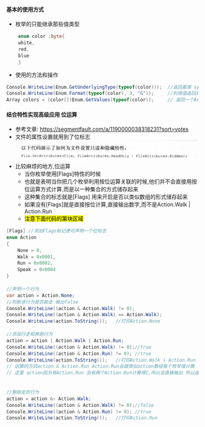 #### 基本的使用方式
+ 枚举的只能继承那些值类型
    ```C#
     enum color :byte{
     white,
     red,
     blue
     }
    ```
+  使用的方法和操作  
```C#
Console.WriteLine(Enum.GetUnderlyingType(typeof(color)));  //返回基类 system.byte
Console.WriteLine(Enum.Format(typeof(color), 3, "G"));     //利用值返回对应的string
Array colors = (color[])Enum.GetValues(typeof(color));     // 返回一个Array 里面装的Enum值.
```
#### 结合特性实现高级应用 位运算
+ 参考文章: https://segmentfault.com/a/1190000038318231?sort=votes
+ 文件的属性设置就用到了位标志
  ![](2022-10-16-20-05-44.png)
+ 比较麻烦的地方,位运算
  + 当你枚举使用[Flags]特性的时候
  + 也就是表明当你把几个枚举利用按位运算关联的时候,他们并不会直接用按位运算方式计算,而是以一种集合的方式储存起来
  + 这种集合的标志就是[Flags] 用来开启是否以类似数组的形式储存起来
  + 如果没有[Flags]就是直接按位计算,直接输出数字,而不是Action.Walk | Action.Run
  + <mark> 注意下面代码的第块区域
```C#
[Flags] //添加Flags标记便可声明一个位标志
enum Action
{
    None = 0,
    Walk = 0x0001,
    Run = 0x0002,
    Speak = 0x0004
}

//声明一个行为
var action = Action.None;
//判断该行为是否能走 输出false
Console.WriteLine((action & Action.Walk) != 0);
Console.WriteLine((action & Action.Walk) == Action.Walk);
Console.WriteLine(action.ToString());   //打印Action.None

//添加行走和奔跑行为
action = action | Action.Walk | Action.Run;
Console.WriteLine((action & Action.Walk) != 0);//true
Console.WriteLine((action & Action.Run) != 0); //true
Console.WriteLine(action.ToString());   //打印Action.Walk | Action.Run
// 运算的方式action & Action.Run Action.Run会跟类似action数组每个枚举值计算
// 这里 action因为有Action.Run 会有两个Action.Run计算得1,所以会直接输出 所以返回true


//删除走的行为
action = action &~ Action.Walk;
Console.WriteLine((action & Action.Walk) != 0);//false
Console.WriteLine((action & Action.Run) != 0); //true
Console.WriteLine(action.ToString());   //打印Action.Run

```



































